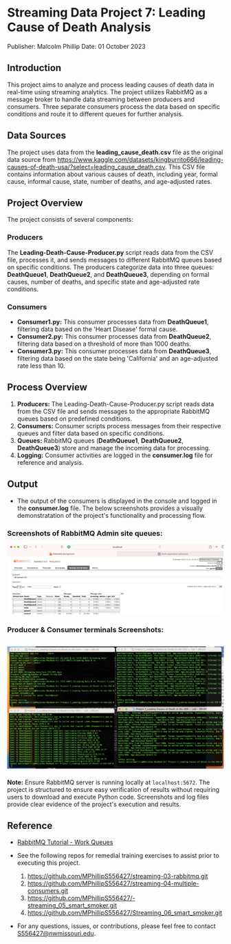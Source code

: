 # Streaming Data Project 7: Leading Cause of Death Analysis
Publisher: Malcolm Phillip
Date:  01 October 2023

## Introduction
This project aims to analyze and process leading causes of death data in real-time using streaming analytics. The project utilizes RabbitMQ as a message broker to handle data streaming between producers and consumers. Three separate consumers process the data based on specific conditions and route it to different queues for further analysis.

## Data Sources
The project uses data from the **leading_cause_death.csv** file as the original data source from https://www.kaggle.com/datasets/kingburrito666/leading-causes-of-death-usa/?select=leading_cause_death.csv. This CSV file contains information about various causes of death, including year, formal cause, informal cause, state, number of deaths, and age-adjusted rates.

## Project Overview
The project consists of several components:

### Producers
The **Leading-Death-Cause-Producer.py** script reads data from the CSV file, processes it, and sends messages to different RabbitMQ queues based on specific conditions. The producers categorize data into three queues: **DeathQueue1**, **DeathQueue2**, and **DeathQueue3**, depending on formal causes, number of deaths, and specific state and age-adjusted rate conditions.

### Consumers
- **Consumer1.py:** This consumer processes data from **DeathQueue1**, filtering data based on the 'Heart Disease' formal cause.
- **Consumer2.py:** This consumer processes data from **DeathQueue2**, filtering data based on a threshold of more than 1000 deaths.
- **Consumer3.py:** This consumer processes data from **DeathQueue3**, filtering data based on the state being 'California' and an age-adjusted rate less than 10.

## Process Overview
1. **Producers:** The Leading-Death-Cause-Producer.py script reads data from the CSV file and sends messages to the appropriate RabbitMQ queues based on predefined conditions.
2. **Consumers:** Consumer scripts process messages from their respective queues and filter data based on specific conditions.
3. **Queues:** RabbitMQ queues (**DeathQueue1**, **DeathQueue2**, **DeathQueue3**) store and manage the incoming data for processing.
4. **Logging:** Consumer activities are logged in the **consumer.log** file for reference and analysis.

## Output
- The output of the consumers is displayed in the console and logged in the **consumer.log** file. The below screenshots provides a visually demonstratation of the project's functionality and processing flow.
### Screenshots of RabbitMQ Admin site queues:
![Alt text](<Screenshot 2023-10-01 at 4.24.22 PM.png>)
### Producer & Consumer terminals Screenshots:
![Alt text](<Screenshot 2023-10-01 at 4.25.28 PM.png>)
---

**Note:** Ensure RabbitMQ server is running locally at `localhost:5672`. The project is structured to ensure easy verification of results without requiring users to download and execute Python code. Screenshots and log files provide clear evidence of the project's execution and results.

## Reference

- [RabbitMQ Tutorial - Work Queues](https://www.rabbitmq.com/tutorials/tutorial-two-python.html)

- See the following repos for remedial training exercises to assist prior to executing this project.
    1. https://github.com/MPhillipS556427/streaming-03-rabbitmq.git 
    2. https://github.com/MPhillipS556427/streaming-04-multiple-consumers.git 
    3. https://github.com/MPhillipS556427/-streaming_05_smart_smoker.git
    4. https://github.com/MPhillipS556427/Streaming_06_smart_smoker.git 
- For any questions, issues, or contributions, please feel free to contact S556427@nwmissouri.edu. 